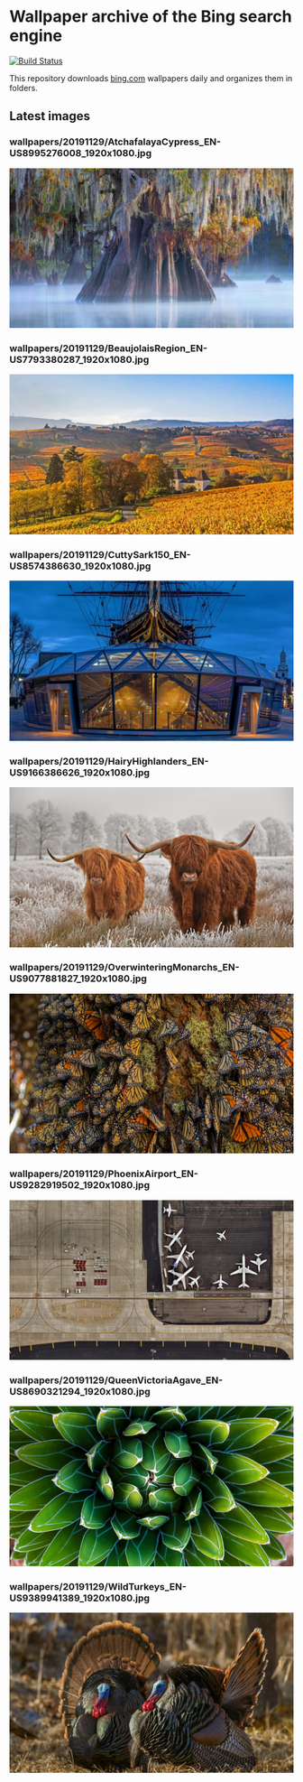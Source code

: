 # Wallpaper archive of the Bing search engine

[![Build Status](https://travis-ci.org/kijart/bing-daily-images-dl.svg?branch=wallpapers)](https://travis-ci.org/kijart/bing-daily-images-dl)

This repository downloads [bing.com](https://www.bing.com) wallpapers daily and organizes them in folders.

## Latest images

<!-- Wallpapers -->

### wallpapers/20191129/AtchafalayaCypress_EN-US8995276008_1920x1080.jpg

![wallpapers/20191129/AtchafalayaCypress_EN-US8995276008_1920x1080.jpg](wallpapers/20191129/AtchafalayaCypress_EN-US8995276008_1920x1080.jpg)

### wallpapers/20191129/BeaujolaisRegion_EN-US7793380287_1920x1080.jpg

![wallpapers/20191129/BeaujolaisRegion_EN-US7793380287_1920x1080.jpg](wallpapers/20191129/BeaujolaisRegion_EN-US7793380287_1920x1080.jpg)

### wallpapers/20191129/CuttySark150_EN-US8574386630_1920x1080.jpg

![wallpapers/20191129/CuttySark150_EN-US8574386630_1920x1080.jpg](wallpapers/20191129/CuttySark150_EN-US8574386630_1920x1080.jpg)

### wallpapers/20191129/HairyHighlanders_EN-US9166386626_1920x1080.jpg

![wallpapers/20191129/HairyHighlanders_EN-US9166386626_1920x1080.jpg](wallpapers/20191129/HairyHighlanders_EN-US9166386626_1920x1080.jpg)

### wallpapers/20191129/OverwinteringMonarchs_EN-US9077881827_1920x1080.jpg

![wallpapers/20191129/OverwinteringMonarchs_EN-US9077881827_1920x1080.jpg](wallpapers/20191129/OverwinteringMonarchs_EN-US9077881827_1920x1080.jpg)

### wallpapers/20191129/PhoenixAirport_EN-US9282919502_1920x1080.jpg

![wallpapers/20191129/PhoenixAirport_EN-US9282919502_1920x1080.jpg](wallpapers/20191129/PhoenixAirport_EN-US9282919502_1920x1080.jpg)

### wallpapers/20191129/QueenVictoriaAgave_EN-US8690321294_1920x1080.jpg

![wallpapers/20191129/QueenVictoriaAgave_EN-US8690321294_1920x1080.jpg](wallpapers/20191129/QueenVictoriaAgave_EN-US8690321294_1920x1080.jpg)

### wallpapers/20191129/WildTurkeys_EN-US9389941389_1920x1080.jpg

![wallpapers/20191129/WildTurkeys_EN-US9389941389_1920x1080.jpg](wallpapers/20191129/WildTurkeys_EN-US9389941389_1920x1080.jpg)

